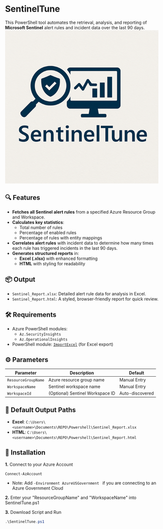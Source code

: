 # SentinelTune

This PowerShell tool automates the retrieval, analysis, and reporting of **Microsoft Sentinel** alert rules and incident data over the last 90 days.
![SentinelTune](SentinelTune.PNG)

## 🔍 Features

- **Fetches all Sentinel alert rules** from a specified Azure Resource Group and Workspace.
- **Calculates key statistics**:
  - Total number of rules
  - Percentage of enabled rules
  - Percentage of rules with entity mappings
- **Correlates alert rules** with incident data to determine how many times each rule has triggered incidents in the last 90 days.
- **Generates structured reports** in:
  - **Excel (.xlsx)** with enhanced formatting
  - **HTML** with styling for readability

## 📦 Output

- `Sentinel_Report.xlsx`: Detailed alert rule data for analysis in Excel.
- `Sentinel_Report.html`: A styled, browser-friendly report for quick review.

## 🛠️ Requirements

- Azure PowerShell modules:
  - `Az.SecurityInsights`
  - `Az.OperationalInsights`
- PowerShell module: [`ImportExcel`](https://github.com/dfinke/ImportExcel) (for Excel export)

## ⚙️ Parameters

| Parameter         | Description                          | Default         |
|------------------|--------------------------------------|-----------------|
| `ResourceGroupName` | Azure resource group name            | Manual Entry  |
| `WorkspaceName`     | Sentinel workspace name              | Manual Entry   |
| `WorkspaceId`       | (Optional) Sentinel Workspace ID     | Auto-discovered |

## 📁 Default Output Paths

- **Excel**: `C:\Users\<username>\Documents\REPO\Powershell\Sentinel_Report.xlsx`
- **HTML**: `C:\Users\<username>\Documents\REPO\Powershell\Sentinel_Report.html`

## 🔧 Installation

**1.** Connect to your Azure Account
```powershell
Connect-AzAccount
```
* Note: Add ```-Environment AzureUSGovernment ``` if you are connecting to an Azure Government Cloud

**2.** Enter your "ResourceGroupName" and "WorkspaceName" into SentinelTune.ps1

**3.** Download Script and Run
```powershell
.\SentinelTune.ps1
```
